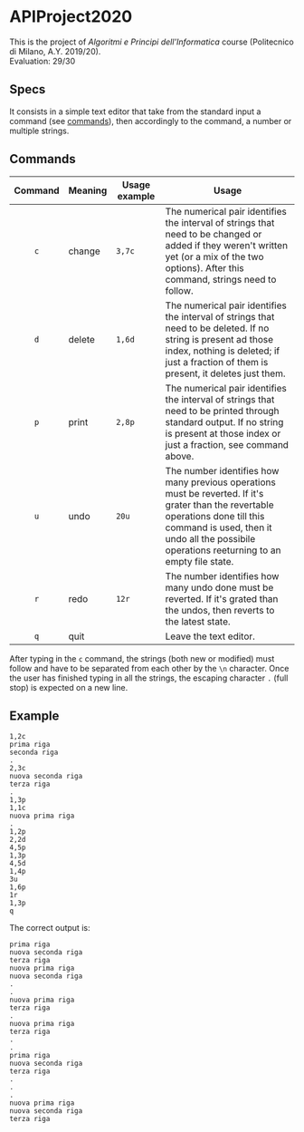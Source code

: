 # APIProject2020
This is the project of *Algoritmi e Principi dell'Informatica* course (Politecnico di Milano, A.Y. 2019/20).
<br>
Evaluation: 29/30

## Specs
It consists in a simple text editor that take from the standard input a command (see [commands](#commands)), then accordingly to the command, a number or multiple strings.

## Commands

| Command | Meaning | Usage example| Usage |
|:---------:|---------|------------|-------|
| `c` | change | ```3,7c```|The numerical pair identifies the interval of strings that need to be changed or added if they weren't written yet (or a mix of the two options). After this command, strings need to follow.|
| `d` | delete | ```1,6d```|The numerical pair identifies the interval of strings that need to be deleted. If no string is present ad those index, nothing is deleted; if just a fraction of them is present, it deletes just them.|
| `p` | print | ```2,8p```|The numerical pair identifies the interval of strings that need to be printed through standard output. If no string is present at those index or just a fraction, see command above.|
| `u` | undo | ```20u```|The number identifies how many previous operations must be reverted. If it's grater than the revertable operations done till this command is used, then it undo all the possibile operations reeturning to an empty file state.|
| `r` | redo | ```12r```|The number identifies how many undo done must be reverted. If it's grated than the undos, then reverts to the latest state.|
| `q`| quit | | Leave the text editor.|

After typing in the `c` command, the strings (both new or modified) must follow and have to be separated from each other by the `\n` character. Once the user has finished typing in all the strings, the escaping character `.` (full stop) is expected on a new line. 

## Example
```Text
1,2c
prima riga
seconda riga
.
2,3c
nuova seconda riga
terza riga
.
1,3p
1,1c
nuova prima riga
.
1,2p
2,2d
4,5p
1,3p
4,5d
1,4p
3u
1,6p
1r
1,3p
q
```
The correct output is:
```Text
prima riga
nuova seconda riga
terza riga
nuova prima riga
nuova seconda riga
.
.
nuova prima riga
terza riga
.
nuova prima riga
terza riga
.
.
prima riga
nuova seconda riga
terza riga
.
.
.
nuova prima riga
nuova seconda riga
terza riga
```
